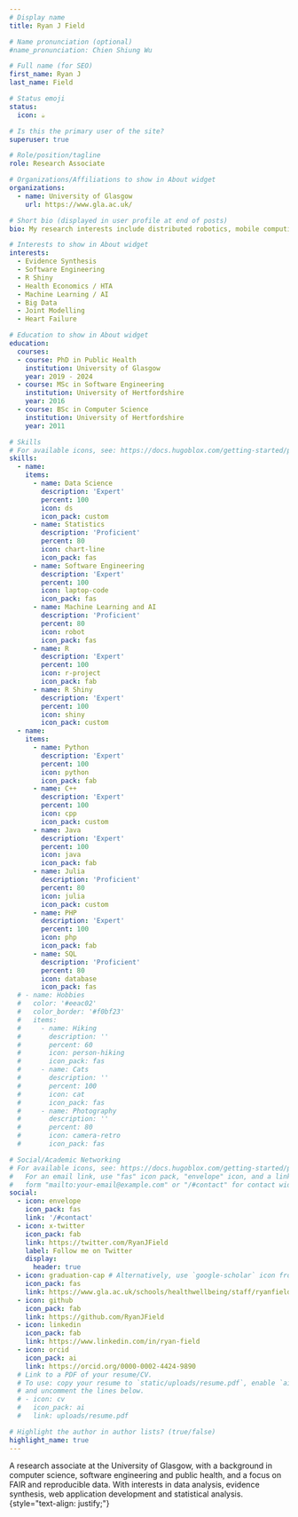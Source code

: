 ```yaml
---
# Display name
title: Ryan J Field

# Name pronunciation (optional)
#name_pronunciation: Chien Shiung Wu

# Full name (for SEO)
first_name: Ryan J
last_name: Field

# Status emoji
status:
  icon: ☕️

# Is this the primary user of the site?
superuser: true

# Role/position/tagline
role: Research Associate

# Organizations/Affiliations to show in About widget
organizations:
  - name: University of Glasgow
    url: https://www.gla.ac.uk/

# Short bio (displayed in user profile at end of posts)
bio: My research interests include distributed robotics, mobile computing and programmable matter.

# Interests to show in About widget
interests:
  - Evidence Synthesis
  - Software Engineering
  - R Shiny
  - Health Economics / HTA
  - Machine Learning / AI
  - Big Data
  - Joint Modelling
  - Heart Failure

# Education to show in About widget
education:
  courses:
  - course: PhD in Public Health
    institution: University of Glasgow
    year: 2019 - 2024
  - course: MSc in Software Engineering
    institution: University of Hertfordshire
    year: 2016
  - course: BSc in Computer Science
    institution: University of Hertfordshire
    year: 2011

# Skills
# For available icons, see: https://docs.hugoblox.com/getting-started/page-builder/#icons
skills:
  - name: 
    items:
      - name: Data Science
        description: 'Expert'
        percent: 100
        icon: ds
        icon_pack: custom
      - name: Statistics
        description: 'Proficient'
        percent: 80
        icon: chart-line
        icon_pack: fas
      - name: Software Engineering
        description: 'Expert'
        percent: 100
        icon: laptop-code
        icon_pack: fas
      - name: Machine Learning and AI
        description: 'Proficient'
        percent: 80
        icon: robot
        icon_pack: fas
      - name: R
        description: 'Expert'
        percent: 100
        icon: r-project
        icon_pack: fab
      - name: R Shiny
        description: 'Expert'
        percent: 100
        icon: shiny
        icon_pack: custom
  - name: 
    items:
      - name: Python
        description: 'Expert'
        percent: 100
        icon: python
        icon_pack: fab
      - name: C++
        description: 'Expert'
        percent: 100
        icon: cpp
        icon_pack: custom
      - name: Java
        description: 'Expert'
        percent: 100
        icon: java
        icon_pack: fab
      - name: Julia
        description: 'Proficient'
        percent: 80
        icon: julia
        icon_pack: custom
      - name: PHP
        description: 'Expert'
        percent: 100
        icon: php
        icon_pack: fab
      - name: SQL
        description: 'Proficient'
        percent: 80
        icon: database
        icon_pack: fas
  # - name: Hobbies
  #   color: '#eeac02'
  #   color_border: '#f0bf23'
  #   items:
  #     - name: Hiking
  #       description: ''
  #       percent: 60
  #       icon: person-hiking
  #       icon_pack: fas
  #     - name: Cats
  #       description: ''
  #       percent: 100
  #       icon: cat
  #       icon_pack: fas
  #     - name: Photography
  #       description: ''
  #       percent: 80
  #       icon: camera-retro
  #       icon_pack: fas

# Social/Academic Networking
# For available icons, see: https://docs.hugoblox.com/getting-started/page-builder/#icons
#   For an email link, use "fas" icon pack, "envelope" icon, and a link in the
#   form "mailto:your-email@example.com" or "/#contact" for contact widget.
social:
  - icon: envelope
    icon_pack: fas
    link: '/#contact'
  - icon: x-twitter
    icon_pack: fab
    link: https://twitter.com/RyanJField
    label: Follow me on Twitter
    display:
      header: true
  - icon: graduation-cap # Alternatively, use `google-scholar` icon from `ai` icon pack
    icon_pack: fas
    link: https://www.gla.ac.uk/schools/healthwellbeing/staff/ryanfield/
  - icon: github
    icon_pack: fab
    link: https://github.com/RyanJField
  - icon: linkedin
    icon_pack: fab
    link: https://www.linkedin.com/in/ryan-field
  - icon: orcid
    icon_pack: ai
    link: https://orcid.org/0000-0002-4424-9890
  # Link to a PDF of your resume/CV.
  # To use: copy your resume to `static/uploads/resume.pdf`, enable `ai` icons in `params.yaml`,
  # and uncomment the lines below.
  # - icon: cv
  #   icon_pack: ai
  #   link: uploads/resume.pdf

# Highlight the author in author lists? (true/false)
highlight_name: true
---
```


A research associate at the University of Glasgow, with a background in computer science, software engineering and
public health, and a focus on FAIR and reproducible data. With interests in data analysis, evidence synthesis, web
application development and statistical analysis.
{style="text-align: justify;"}
